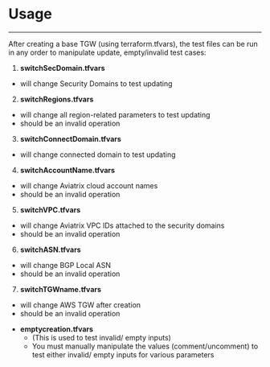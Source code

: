 # Usage
---

After creating a base TGW (using terraform.tfvars), the test files can be run in any order to manipulate update, empty/invalid test cases:

1. **switchSecDomain.tfvars**
  - will change Security Domains to test updating
2. **switchRegions.tfvars**
  - will change all region-related parameters to test updating
  - should be an invalid operation
3. **switchConnectDomain.tfvars**
  - will change connected domain to test updating
4. **switchAccountName.tfvars**
  - will change Aviatrix cloud account names
  - should be an invalid operation
5. **switchVPC.tfvars**
  - will change Aviatrix VPC IDs attached to the security domains
  - should be an invalid operation
6. **switchASN.tfvars**
  - will change BGP Local ASN
  - should be an invalid operation
7. **switchTGWname.tfvars**
  - will change AWS TGW after creation
  - should be an invalid operation


* **emptycreation.tfvars**
  * (This is used to test invalid/ empty inputs)
  * You must manually manipulate the values (comment/uncomment) to test either invalid/ empty inputs for various parameters
